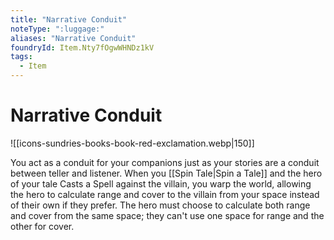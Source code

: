 ```yaml
---
title: "Narrative Conduit"
noteType: ":luggage:"
aliases: "Narrative Conduit"
foundryId: Item.Nty7fOgwWHNDz1kV
tags:
  - Item
---
```


# Narrative Conduit
![[icons-sundries-books-book-red-exclamation.webp|150]]

You act as a conduit for your companions just as your stories are a conduit between teller and listener. When you [[Spin Tale|Spin a Tale]] and the hero of your tale Casts a Spell against the villain, you warp the world, allowing the hero to calculate range and cover to the villain from your space instead of their own if they prefer. The hero must choose to calculate both range and cover from the same space; they can't use one space for range and the other for cover.
